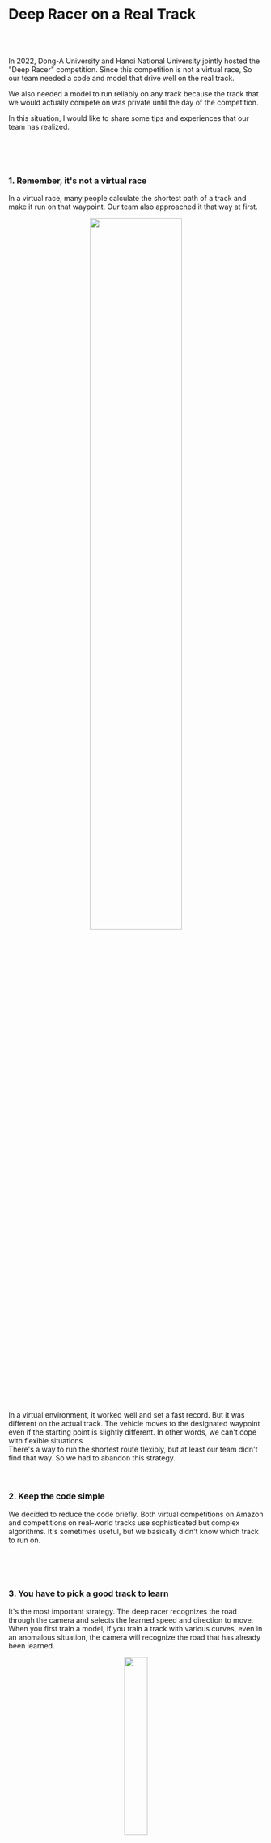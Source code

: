 # Deep Racer on a Real Track

<br/><br/>

In 2022, Dong-A University and Hanoi National University jointly hosted the "Deep Racer" competition. Since this competition is not a virtual race, So our team needed a code and model that drive well on the real track.

We also needed a model to run reliably on any track because the track that we would actually compete on was private until the day of the competition.

In this situation, I would like to share some tips and experiences that our team has realized.


<br/><br/><br/>




### 1. Remember, it's not a virtual race
In a virtual race, many people calculate the shortest path of a track and make it run on that waypoint. Our team also approached it that way at first.<br/>

<p align="center"><img src="https://github.com/iamniddi/DeepRacer/assets/110338470/fb199964-296c-4279-b42e-52851118f36b" width="60%" height="60%"></p>

In a virtual environment, it worked well and set a fast record. But it was different on the actual track. The vehicle moves to the designated waypoint even if the starting point is slightly different. In other words, we can't cope with flexible situations
<br/>
There's a way to run the shortest route flexibly, but at least our team didn't find that way. So we had to abandon this strategy. 
<br/><br/><br/>


### 2. Keep the code simple
We decided to reduce the code briefly. Both virtual competitions on Amazon and competitions on real-world tracks use sophisticated but complex algorithms. It's sometimes useful, but we basically didn't know which track to run on.

<br/><br/><br/>

### 3. You have to pick a good track to learn
It's the most important strategy. The deep racer recognizes the road through the camera and selects the learned speed and direction to move.  
When you first train a model, if you train a track with various curves, even in an anomalous situation, the camera will recognize the road that has already been learned.

<p align="center"><img src="https://github.com/iamniddi/DeepRacer/assets/110338470/1be071d2-727c-470c-9bf7-c28a3c9f8cd2" width="30%" height="30%"></p>
<br/>
We found that track is "Bowie Track".There are various directions in various directions and stable than it.



Models learned from Bowie Track also run reliably on other tracks. We also confirmed that it runs steadily when it is driven on a real track.

<p align="center"><img src="https://github.com/iamniddi/DeepRacer/assets/110338470/790c1670-8ee7-42db-aa90-0e78b77f3ccc" width="60%" height="60%"></p>
<br/><br/><br/>

### 4. Calibration

Finally, you need to adjust the "calibration" of the deep racer machine, but it's really sensory-dependent. Prepare the vehicle and track, change the value little by little, and find the right value


<br/><br/><br/>
### Our model

After two hours of learning with the code I put up, It showed a stable, upward graph. And as a result, our team won.
<p align="center"><img src="https://github.com/iamniddi/DeepRacer/assets/110338470/6b5a4531-6863-4630-ab32-9af23948f43a" width="60%" height="60%"></p>
<br/><br/>

<p align="center">

<img src="https://github.com/iamniddi/DeepRacer/assets/110338470/f0fd1eb1-ef9f-44c8-9f54-0f452895796c">

</p>

<p align="center">

<img src="https://github.com/iamniddi/DeepRacer/assets/110338470/5c13bb3c-1987-48bf-9bd2-71de1df51245)">

</p>

<br/><br/><br/>



### review of the competition

In 2022, we went to Hanoi, Vietnam. Received hospitality from Hanoi National University. I was lucky to win. Hanoi was a wonderful city


2023 now. Students from Hanoi National University came to Korea this time. I participated in the competition again this time and put a lot of effort into it, and paid for the aws server cost with my own money.

However, I was suddenly informed by the university that I could not participate in the competition. I was not apologised for my efforts and expenses, and everything went to nothing. I had the worst experience. I don't want this to happen again

Fortunately, my team without me won the championship, and I felt rewarded

<br/><br/><br/>

### 2022 team members
<br/>

[Jung JaeYoung](https://github.com/recordpang)

[Jung Heechul](https://github.com/IronPower9K)
